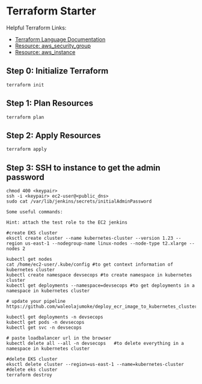 
# Terraform Starter

Helpful Terraform Links:

- [Terraform Language Documentation](https://www.terraform.io/docs/language/index.html)
- [Resource: aws_security_group](https://registry.terraform.io/providers/hashicorp/aws/latest/docs/resources/security_group)
- [Resource: aws_instance](https://registry.terraform.io/providers/hashicorp/aws/latest/docs/resources/instance)

## Step 0: Initialize Terraform

```
terraform init
```

## Step 1: Plan Resources

```
terraform plan 
```

## Step 2: Apply Resources

```
terraform apply 
```

## Step 3: SSH to instance to get the admin password

```
chmod 400 <keypair>
ssh -i <keypair> ec2-user@<public_dns>
sudo cat /var/lib/jenkins/secrets/initialAdminPassword

Some useful commands:

Hint: attach the test role to the EC2 jenkins

#create EKS cluster
eksctl create cluster --name kubernetes-cluster --version 1.23 --region us-east-1 --nodegroup-name linux-nodes --node-type t2.xlarge --nodes 2 

kubectl get nodes
cat /home/ec2-user/.kube/config #to get context information of kubernetes cluster
kubectl create namespace devsecops #to create namespace in kubernetes cluster
kubectl get deployments --namespace=devsecops #to get deployments in a namespace in kubernetes cluster

# update your pipeline
https://github.com/waleolajumoke/deploy_ecr_image_to_kubernetes_cluster.git

kubectl get deployments -n devsecops
kubectl get pods -n devsecops
kubectl get svc -n devsecops

# paste loadbalancer url in the browser
kubectl delete all --all -n devsecops   #to delete everything in a namespace in kubernetes cluster

#delete EKS cluster
eksctl delete cluster --region=us-east-1 --name=kubernetes-cluster #delete eks cluster
terraform destroy
```
